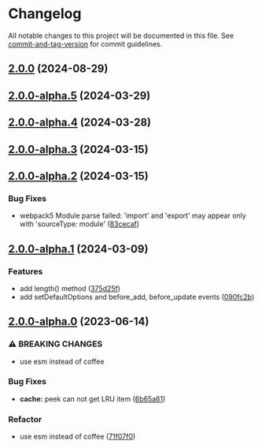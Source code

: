 # Changelog

All notable changes to this project will be documented in this file. See [commit-and-tag-version](https://github.com/absolute-version/commit-and-tag-version) for commit guidelines.

## [2.0.0](https://github.com/snowyu/secondary-cache.js/compare/v2.0.0-alpha.5...v2.0.0) (2024-08-29)

## [2.0.0-alpha.5](https://github.com/snowyu/secondary-cache.js/compare/v2.0.0-alpha.4...v2.0.0-alpha.5) (2024-03-29)

## [2.0.0-alpha.4](https://github.com/snowyu/secondary-cache.js/compare/v2.0.0-alpha.3...v2.0.0-alpha.4) (2024-03-28)

## [2.0.0-alpha.3](https://github.com/snowyu/secondary-cache.js/compare/v2.0.0-alpha.2...v2.0.0-alpha.3) (2024-03-15)

## [2.0.0-alpha.2](https://github.com/snowyu/secondary-cache.js/compare/v2.0.0-alpha.1...v2.0.0-alpha.2) (2024-03-15)


### Bug Fixes

* webpack5 Module parse failed: 'import' and 'export' may appear only with 'sourceType: module' ([83cecaf](https://github.com/snowyu/secondary-cache.js/commit/83cecaf946c031b9ec82544c1e6165f1a96029fe))

## [2.0.0-alpha.1](https://github.com/snowyu/secondary-cache.js/compare/v2.0.0-alpha.0...v2.0.0-alpha.1) (2024-03-09)


### Features

* add length() method ([375d25f](https://github.com/snowyu/secondary-cache.js/commit/375d25f0275963395003e25cb14f2a9ba356fa4a))
* add setDefaultOptions and before_add, before_update events ([090fc2b](https://github.com/snowyu/secondary-cache.js/commit/090fc2b033786ad0f3e359c7d85b53953cb2632c))

## [2.0.0-alpha.0](https://github.com/snowyu/secondary-cache.js/compare/v1.2.5...v2.0.0-alpha.0) (2023-06-14)


### ⚠ BREAKING CHANGES

* use esm instead of coffee

### Bug Fixes

* **cache:** peek can not get LRU item ([6b65a61](https://github.com/snowyu/secondary-cache.js/commit/6b65a6100926181c92264bddfea0ce7c61660164))


### Refactor

* use esm instead of coffee ([71f07f0](https://github.com/snowyu/secondary-cache.js/commit/71f07f07fcb77e8844e5f57d112f62b70063400e))

